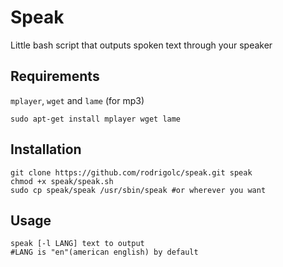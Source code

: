 Speak
=====

Little bash script that outputs spoken text through your speaker

Requirements
------------

`mplayer`, `wget` and `lame` (for mp3)

	sudo apt-get install mplayer wget lame

Installation
------------

	git clone https://github.com/rodrigolc/speak.git speak
	chmod +x speak/speak.sh
	sudo cp speak/speak /usr/sbin/speak #or wherever you want

Usage
-----

	speak [-l LANG] text to output
	#LANG is "en"(american english) by default


